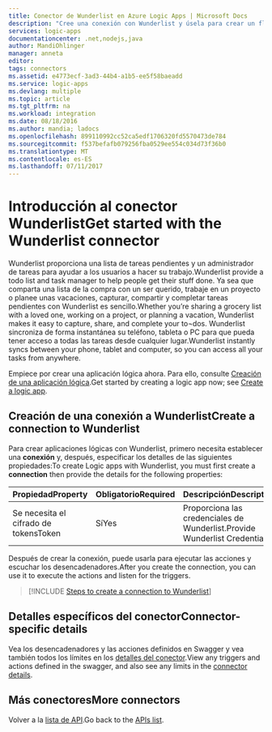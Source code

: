 ```yaml
---
title: Conector de Wunderlist en Azure Logic Apps | Microsoft Docs
description: "Cree una conexión con Wunderlist y úsela para crear un flujo de trabajo en las aplicaciones lógicas."
services: logic-apps
documentationcenter: .net,nodejs,java
author: MandiOhlinger
manager: anneta
editor: 
tags: connectors
ms.assetid: e4773ecf-3ad3-44b4-a1b5-ee5f58baeadd
ms.service: logic-apps
ms.devlang: multiple
ms.topic: article
ms.tgt_pltfrm: na
ms.workload: integration
ms.date: 08/18/2016
ms.author: mandia; ladocs
ms.openlocfilehash: 899110992cc52ca5edf1706320fd5570473de784
ms.sourcegitcommit: f537befafb079256fba0529ee554c034d73f36b0
ms.translationtype: MT
ms.contentlocale: es-ES
ms.lasthandoff: 07/11/2017
---
```

# <a name="get-started-with-the-wunderlist-connector"></a><span data-ttu-id="b82ec-103">Introducción al conector Wunderlist</span><span class="sxs-lookup"><span data-stu-id="b82ec-103">Get started with the Wunderlist connector</span></span>
<span data-ttu-id="b82ec-104">Wunderlist proporciona una lista de tareas pendientes y un administrador de tareas para ayudar a los usuarios a hacer su trabajo.</span><span class="sxs-lookup"><span data-stu-id="b82ec-104">Wunderlist provide a todo list and task manager to help people get their stuff done.</span></span>  <span data-ttu-id="b82ec-105">Ya sea que comparta una lista de la compra con un ser querido, trabaje en un proyecto o planee unas vacaciones, capturar, compartir y completar tareas pendientes con Wunderlist es sencillo.</span><span class="sxs-lookup"><span data-stu-id="b82ec-105">Whether you’re sharing a grocery list with a loved one, working on a project, or planning a vacation, Wunderlist makes it easy to capture, share, and complete your to¬dos.</span></span> <span data-ttu-id="b82ec-106">Wunderlist sincroniza de forma instantánea su teléfono, tableta o PC para que pueda tener acceso a todas las tareas desde cualquier lugar.</span><span class="sxs-lookup"><span data-stu-id="b82ec-106">Wunderlist instantly syncs between your phone, tablet and computer, so you can access all your tasks from anywhere.</span></span>

<span data-ttu-id="b82ec-107">Empiece por crear una aplicación lógica ahora. Para ello, consulte [Creación de una aplicación lógica](../logic-apps/logic-apps-create-a-logic-app.md).</span><span class="sxs-lookup"><span data-stu-id="b82ec-107">Get started by creating a logic app now; see [Create a logic app](../logic-apps/logic-apps-create-a-logic-app.md).</span></span>

## <a name="create-a-connection-to-wunderlist"></a><span data-ttu-id="b82ec-108">Creación de una conexión a Wunderlist</span><span class="sxs-lookup"><span data-stu-id="b82ec-108">Create a connection to Wunderlist</span></span>
<span data-ttu-id="b82ec-109">Para crear aplicaciones lógicas con Wunderlist, primero necesita establecer una **conexión** y, después, especificar los detalles de las siguientes propiedades:</span><span class="sxs-lookup"><span data-stu-id="b82ec-109">To create Logic apps with Wunderlist, you must first create a **connection** then provide the details for the following properties:</span></span>

| <span data-ttu-id="b82ec-110">Propiedad</span><span class="sxs-lookup"><span data-stu-id="b82ec-110">Property</span></span> | <span data-ttu-id="b82ec-111">Obligatorio</span><span class="sxs-lookup"><span data-stu-id="b82ec-111">Required</span></span> | <span data-ttu-id="b82ec-112">Descripción</span><span class="sxs-lookup"><span data-stu-id="b82ec-112">Description</span></span> |
| --- | --- | --- |
| <span data-ttu-id="b82ec-113">Se necesita el cifrado de tokens</span><span class="sxs-lookup"><span data-stu-id="b82ec-113">Token</span></span> |<span data-ttu-id="b82ec-114">Sí</span><span class="sxs-lookup"><span data-stu-id="b82ec-114">Yes</span></span> |<span data-ttu-id="b82ec-115">Proporciona las credenciales de Wunderlist.</span><span class="sxs-lookup"><span data-stu-id="b82ec-115">Provide Wunderlist Credentials</span></span> |

<span data-ttu-id="b82ec-116">Después de crear la conexión, puede usarla para ejecutar las acciones y escuchar los desencadenadores.</span><span class="sxs-lookup"><span data-stu-id="b82ec-116">After you create the connection, you can use it to execute the actions and listen for the triggers.</span></span>

> [!INCLUDE [Steps to create a connection to Wunderlist](../../includes/connectors-create-api-wunderlist.md)]
> 

## <a name="connector-specific-details"></a><span data-ttu-id="b82ec-117">Detalles específicos del conector</span><span class="sxs-lookup"><span data-stu-id="b82ec-117">Connector-specific details</span></span>

<span data-ttu-id="b82ec-118">Vea los desencadenadores y las acciones definidos en Swagger y vea también todos los límites en los [detalles del conector](/connectors/wunderlist/).</span><span class="sxs-lookup"><span data-stu-id="b82ec-118">View any triggers and actions defined in the swagger, and also see any limits in the [connector details](/connectors/wunderlist/).</span></span>

## <a name="more-connectors"></a><span data-ttu-id="b82ec-119">Más conectores</span><span class="sxs-lookup"><span data-stu-id="b82ec-119">More connectors</span></span>
<span data-ttu-id="b82ec-120">Volver a la [lista de API](apis-list.md).</span><span class="sxs-lookup"><span data-stu-id="b82ec-120">Go back to the [APIs list](apis-list.md).</span></span>